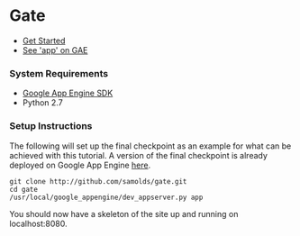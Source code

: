 # Gate
* [Get Started](http://samolds.github.io/gate)
* [See 'app' on GAE](http://gate-example.appspot.com)


### System Requirements
* [Google App Engine SDK](http://developers.google.com/appengine/downloads)
* Python 2.7


### Setup Instructions
The following will set up the final checkpoint as an example for what can be
achieved with this tutorial. A version of the final checkpoint is already
deployed on Google App Engine [here](http://gate-example.appengine.com).

```
git clone http://github.com/samolds/gate.git
cd gate
/usr/local/google_appengine/dev_appserver.py app
```

You should now have a skeleton of the site up and running on localhost:8080.
